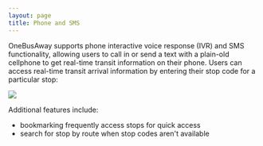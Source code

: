 ```yaml
---
layout: page
title: Phone and SMS
---
```


OneBusAway supports phone interactive voice response (IVR) and SMS functionality, allowing users to call in or send a
text with a plain-old cellphone to get real-time transit information on their phone.  Users can access real-time transit
arrival information by entering  their stop code for a particular stop:

![](/images/features/StopNumber.jpg)

Additional features include:

* bookmarking frequently access stops for quick access
* search for stop by route when stop codes aren't available